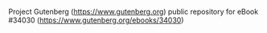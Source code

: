 Project Gutenberg (https://www.gutenberg.org) public repository for eBook #34030 (https://www.gutenberg.org/ebooks/34030)
